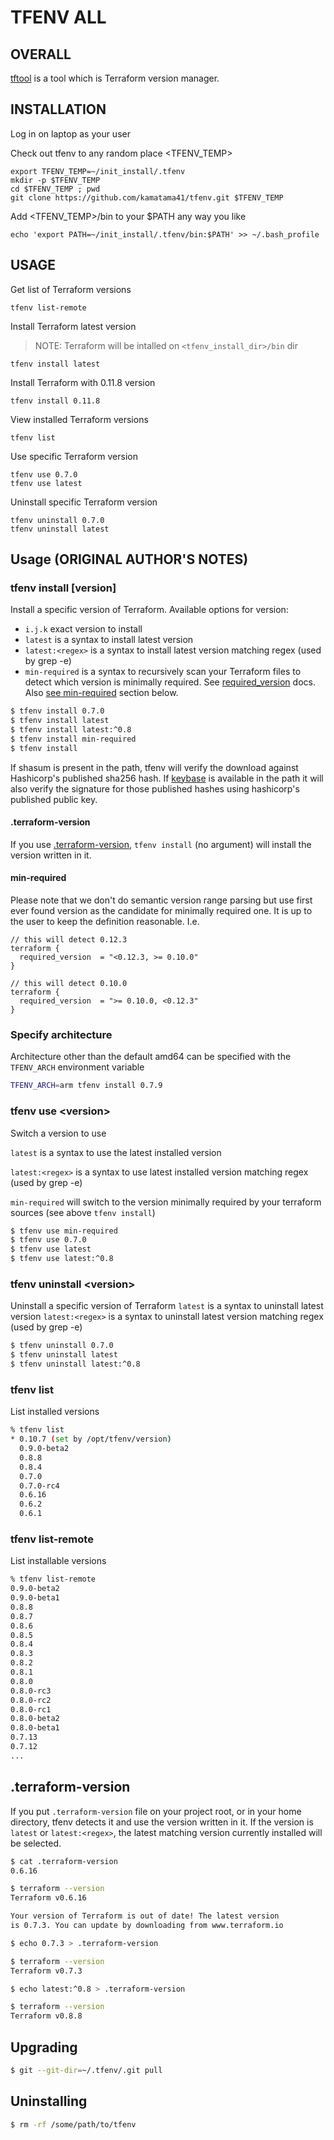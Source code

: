 # TFENV ALL


## OVERALL

[tftool](https://github.com/Zordrak/tfenv) is a tool which is Terraform version manager.


## INSTALLATION

Log in on laptop as your user


Check out tfenv to any random place <TFENV_TEMP>
```
export TFENV_TEMP=~/init_install/.tfenv
mkdir -p $TFENV_TEMP
cd $TFENV_TEMP ; pwd
git clone https://github.com/kamatama41/tfenv.git $TFENV_TEMP
```

Add <TFENV_TEMP>/bin to your $PATH any way you like

```
echo 'export PATH=~/init_install/.tfenv/bin:$PATH' >> ~/.bash_profile
```



## USAGE


Get list of Terraform versions

```
tfenv list-remote
```



Install Terraform latest version

> NOTE: Terraform will be intalled on `<tfenv_install_dir>/bin` dir

```
tfenv install latest
```




Install Terraform with 0.11.8 version
```
tfenv install 0.11.8
```

View installed Terraform versions
```
tfenv list
```

Use specific Terraform version
```
tfenv use 0.7.0
tfenv use latest
```

Uninstall specific Terraform version
```
tfenv uninstall 0.7.0
tfenv uninstall latest
```





## Usage (ORIGINAL AUTHOR'S NOTES)


### tfenv install [version]
Install a specific version of Terraform. Available options for version:
- `i.j.k` exact version to install
- `latest` is a syntax to install latest version
- `latest:<regex>` is a syntax to install latest version matching regex (used by grep -e)
- `min-required` is a syntax to recursively scan your Terraform files to detect which version is minimally required. See [required_version](https://www.terraform.io/docs/configuration/terraform.html) docs. Also [see min-required](#min-required) section below.

```sh
$ tfenv install 0.7.0
$ tfenv install latest
$ tfenv install latest:^0.8
$ tfenv install min-required
$ tfenv install
```

If shasum is present in the path, tfenv will verify the download against Hashicorp's published sha256 hash. If [keybase](https://keybase.io/) is available in the path it will also verify the signature for those published hashes using hashicorp's published public key.

#### .terraform-version
If you use [.terraform-version](#terraform-version), `tfenv install` (no argument) will install the version written in it.

#### min-required

Please note that we don't do semantic version range parsing but use first ever found version as the candidate for minimally required one. It is up to the user to keep the definition reasonable. I.e.
```
// this will detect 0.12.3
terraform {
  required_version  = "<0.12.3, >= 0.10.0"
}
```

```
// this will detect 0.10.0
terraform {
  required_version  = ">= 0.10.0, <0.12.3"
}
```


### Specify architecture

Architecture other than the default amd64 can be specified with the `TFENV_ARCH` environment variable

```sh
TFENV_ARCH=arm tfenv install 0.7.9
```

### tfenv use &lt;version>
Switch a version to use

`latest` is a syntax to use the latest installed version

`latest:<regex>` is a syntax to use latest installed version matching regex (used by grep -e)

`min-required` will switch to the version minimally required by your terraform sources (see above `tfenv install`)

```sh
$ tfenv use min-required
$ tfenv use 0.7.0
$ tfenv use latest
$ tfenv use latest:^0.8
```

### tfenv uninstall &lt;version>
Uninstall a specific version of Terraform
`latest` is a syntax to uninstall latest version
`latest:<regex>` is a syntax to uninstall latest version matching regex (used by grep -e)
```sh
$ tfenv uninstall 0.7.0
$ tfenv uninstall latest
$ tfenv uninstall latest:^0.8
```

### tfenv list
List installed versions
```sh
% tfenv list
* 0.10.7 (set by /opt/tfenv/version)
  0.9.0-beta2
  0.8.8
  0.8.4
  0.7.0
  0.7.0-rc4
  0.6.16
  0.6.2
  0.6.1
```

### tfenv list-remote
List installable versions
```sh
% tfenv list-remote
0.9.0-beta2
0.9.0-beta1
0.8.8
0.8.7
0.8.6
0.8.5
0.8.4
0.8.3
0.8.2
0.8.1
0.8.0
0.8.0-rc3
0.8.0-rc2
0.8.0-rc1
0.8.0-beta2
0.8.0-beta1
0.7.13
0.7.12
...
```

## .terraform-version
If you put `.terraform-version` file on your project root, or in your home directory, tfenv detects it and use the version written in it. If the version is `latest` or `latest:<regex>`, the latest matching version currently installed will be selected.

```sh
$ cat .terraform-version
0.6.16

$ terraform --version
Terraform v0.6.16

Your version of Terraform is out of date! The latest version
is 0.7.3. You can update by downloading from www.terraform.io

$ echo 0.7.3 > .terraform-version

$ terraform --version
Terraform v0.7.3

$ echo latest:^0.8 > .terraform-version

$ terraform --version
Terraform v0.8.8
```

## Upgrading
```sh
$ git --git-dir=~/.tfenv/.git pull
```

## Uninstalling
```sh
$ rm -rf /some/path/to/tfenv
```




















